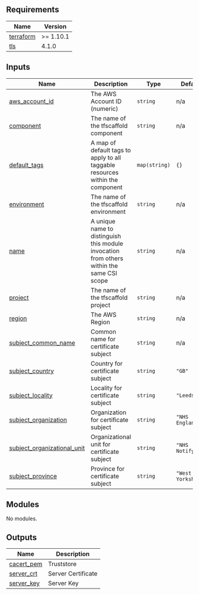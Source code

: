 <!-- BEGIN_TF_DOCS -->
<!-- markdownlint-disable -->
<!-- vale off -->

## Requirements

| Name | Version |
|------|---------|
| <a name="requirement_terraform"></a> [terraform](#requirement\_terraform) | >= 1.10.1 |
| <a name="requirement_tls"></a> [tls](#requirement\_tls) | 4.1.0 |
## Inputs

| Name | Description | Type | Default | Required |
|------|-------------|------|---------|:--------:|
| <a name="input_aws_account_id"></a> [aws\_account\_id](#input\_aws\_account\_id) | The AWS Account ID (numeric) | `string` | n/a | yes |
| <a name="input_component"></a> [component](#input\_component) | The name of the tfscaffold component | `string` | n/a | yes |
| <a name="input_default_tags"></a> [default\_tags](#input\_default\_tags) | A map of default tags to apply to all taggable resources within the component | `map(string)` | `{}` | no |
| <a name="input_environment"></a> [environment](#input\_environment) | The name of the tfscaffold environment | `string` | n/a | yes |
| <a name="input_name"></a> [name](#input\_name) | A unique name to distinguish this module invocation from others within the same CSI scope | `string` | n/a | yes |
| <a name="input_project"></a> [project](#input\_project) | The name of the tfscaffold project | `string` | n/a | yes |
| <a name="input_region"></a> [region](#input\_region) | The AWS Region | `string` | n/a | yes |
| <a name="input_subject_common_name"></a> [subject\_common\_name](#input\_subject\_common\_name) | Common name for certificate subject | `string` | n/a | yes |
| <a name="input_subject_country"></a> [subject\_country](#input\_subject\_country) | Country for certificate subject | `string` | `"GB"` | no |
| <a name="input_subject_locality"></a> [subject\_locality](#input\_subject\_locality) | Locality for certificate subject | `string` | `"Leeds"` | no |
| <a name="input_subject_organization"></a> [subject\_organization](#input\_subject\_organization) | Organization for certificate subject | `string` | `"NHS England"` | no |
| <a name="input_subject_organizational_unit"></a> [subject\_organizational\_unit](#input\_subject\_organizational\_unit) | Organizational unit for certificate subject | `string` | `"NHS Notify"` | no |
| <a name="input_subject_province"></a> [subject\_province](#input\_subject\_province) | Province for certificate subject | `string` | `"West Yorkshire"` | no |
## Modules

No modules.
## Outputs

| Name | Description |
|------|-------------|
| <a name="output_cacert_pem"></a> [cacert\_pem](#output\_cacert\_pem) | Truststore |
| <a name="output_server_crt"></a> [server\_crt](#output\_server\_crt) | Server Certificate |
| <a name="output_server_key"></a> [server\_key](#output\_server\_key) | Server Key |
<!-- vale on -->
<!-- markdownlint-enable -->
<!-- END_TF_DOCS -->
